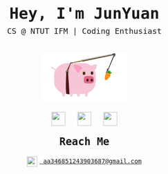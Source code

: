 <div style="text-align: center; font-family: 'VT323', monospace;">
  <h1 style="font-size: 36px; margin-bottom: 10px;">Hey, I'm JunYuan</h1>
  <p style="font-size: 18px; margin-top: 0;">CS @ NTUT IFM | Coding Enthusiast</p>
  <img src="https://github.com/43903687/43903687/blob/main/load.gif" width="200" style="height: auto; margin: 20px 0;" />
  <div>
    <img src="https://cdn.jsdelivr.net/npm/simple-icons@latest/icons/python.svg" width="32" height="32" style="margin: 0 10px;" />
    <img src="https://cdn.jsdelivr.net/npm/simple-icons@latest/icons/javascript.svg" width="32" height="32" style="margin: 0 10px;" />
    <img src="https://cdn.jsdelivr.net/npm/simple-icons@latest/icons/css3.svg" width="32" height="32" style="margin: 0 10px;" />
  </div>
  <h2 style="font-size: 24px; margin-top: 20px;">Reach Me</h2>
  <p>
    <a href="mailto:aa346851243903687@gmail.com">
      <img src="https://cdn.jsdelivr.net/npm/simple-icons@latest/icons/gmail.svg" width="24" height="24" style="vertical-align: middle; margin-right: 5px;" /> aa346851243903687@gmail.com
    </a>
  </p>
</div>

<link href="https://fonts.googleapis.com/css2?family=VT323&display=swap" rel="stylesheet">
